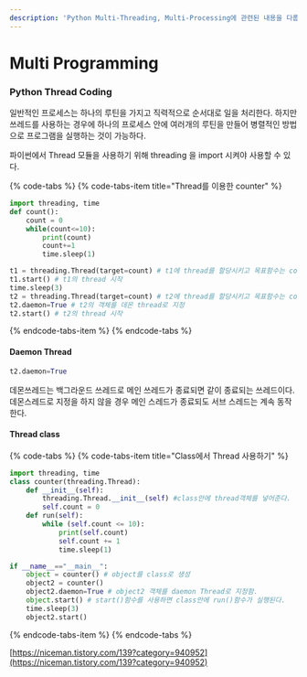 ```yaml
---
description: 'Python Multi-Threading, Multi-Processing에 관련된 내용을 다룹니다.'
---
```


# Multi Programming

### Python Thread Coding

일반적인 프로세스는 하나의 루틴을 가지고 직력적으로 순서대로 일을 처리한다. 하지만 쓰레드를 사용하는 경우에 하나의 프로세스 안에  여러개의 루틴을 만들어 병렬적인 방법으로 프로그램을 실행하는 것이 가능하다.

파이썬에서 Thread 모듈을 사용하기 위해 threading 을 import 시켜야 사용할 수 있다.

{% code-tabs %}
{% code-tabs-item title="Thread를 이용한 counter" %}
```python
import threading, time
def count():
    count = 0
    while(count<=10):
        print(count)
        count+=1 
        time.sleep(1)

t1 = threading.Thread(target=count) # t1에 thread를 할당시키고 목표함수는 count함수를 실행
t1.start() # t1의 thread 시작
time.sleep(3) 
t2 = threading.Thread(target=count) # t2에 thread를 할당시키고 목표함수는 count함수를 실행
t2.daemon=True # t2의 객체를 데몬 thread로 지정
t2.start() # t2의 thread 시작
```
{% endcode-tabs-item %}
{% endcode-tabs %}

#### Daemon Thread

```python
t2.daemon=True
```

데몬쓰레드는 백그라운드 쓰레드로 메인 쓰레드가 종료되면 같이 종료되는 쓰레드이다. 데몬스레드로 지정을 하지 않을 경우 메인 스레드가 종료되도 서브 스레드는 계속 동작한다.

#### Thread class

{% code-tabs %}
{% code-tabs-item title="Class에서 Thread 사용하기" %}
```python
import threading, time
class counter(threading.Thread):
    def __init__(self):
        threading.Thread.__init__(self) #class안에 thread객체를 넣어준다.
        self.count = 0
    def run(self):
        while (self.count <= 10):
            print(self.count)
            self.count += 1
            time.sleep(1)

if __name__=="__main__":
    object = counter() # object를 class로 생성
    object2 = counter()
    object2.daemon=True # object2 객체를 daemon Thread로 지정함.
    object.start() # start()함수를 사용하면 class안에 run()함수가 실행된다.
    time.sleep(3)
    object2.start()
```
{% endcode-tabs-item %}
{% endcode-tabs %}

[https://niceman.tistory.com/139?category=940952](https://niceman.tistory.com/139?category=940952)

